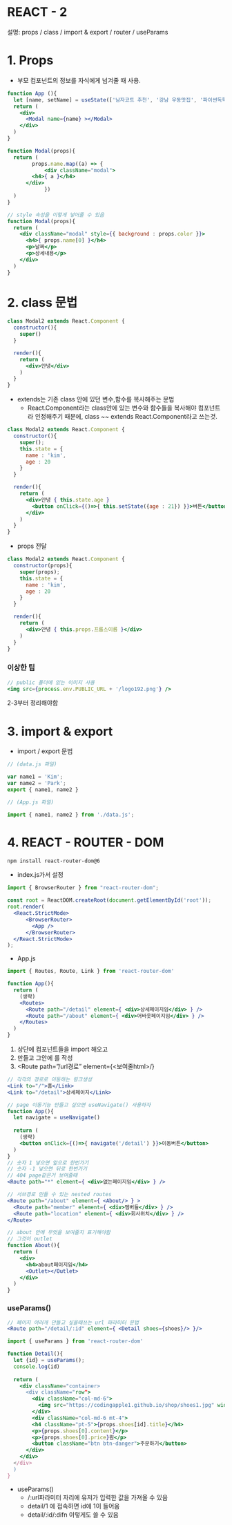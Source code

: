 # REACT - 2

설명: props / class / import & export / router / useParams

# 1. Props

- 부모 컴포넌트의 정보를 자식에게 넘겨줄 때 사용.

```jsx
function App (){
  let [name, setName] = useState(['남자코트 추천', '강남 우동맛집', '파이썬독학']);
  return (
    <div>
      <Modal name={name} ></Modal>
    </div>
  )
}

function Modal(props){
  return (
		props.name.map((a) => {
			<div className="modal">
        <h4>{ a }</h4>
      </div>
			})
  )
}
```

```jsx
// style 속성을 이렇게 넣어줄 수 있음
function Modal(props){
  return (
    <div className="modal" style={{ background : props.color }}>
      <h4>{ props.name[0] }</h4>
      <p>날짜</p>
      <p>상세내용</p>
    </div>
  )
}
```

# 2. class 문법

```jsx
class Modal2 extends React.Component {
  constructor(){
    super()
  }

  render(){
    return (
      <div>안녕</div>
    )
  }
}
```

- extends는 기존 class 안에 있던 변수,함수를 복사해주는 문법
    - React.Component라는 class안에 있는 변수와 함수들을 복사해야 컴포넌트라 인정해주기 때문에, class ~~ extends React.Component라고 쓰는것.

```jsx
class Modal2 extends React.Component {
  constructor(){
    super();
    this.state = {
      name : 'kim',
      age : 20
    }
  }

  render(){
    return (
      <div>안녕 { this.state.age }
        <button onClick={()=>{ this.setState({age : 21}) }}>버튼</button>
      </div>
    )
  }
}
```

- props 전달

```jsx
class Modal2 extends React.Component {
  constructor(props){
    super(props);
    this.state = {
      name : 'kim',
      age : 20
    }
  }

  render(){
    return (
      <div>안녕 { this.props.프롭스이름 }</div>
    )
  }
}
```

### 이상한 팁

```jsx
// public 폴더에 있는 이미지 사용
<img src={process.env.PUBLIC_URL + '/logo192.png'} />
```

2-3부터 정리해야함

# 3. import & export

- import / export 문법

```jsx
// (data.js 파일)

var name1 = 'Kim';
var name2 = 'Park';
export { name1, name2 }

// (App.js 파일)

import { name1, name2 } from './data.js';
```

# 4. REACT - ROUTER - DOM

```bash
npm install react-router-dom@6
```

- index.js가서 설정

```jsx
import { BrowserRouter } from "react-router-dom";

const root = ReactDOM.createRoot(document.getElementById('root'));
root.render(
  <React.StrictMode>
      <BrowserRouter>
        <App />
      </BrowserRouter>
  </React.StrictMode>
);
```

- App.js

```jsx
import { Routes, Route, Link } from 'react-router-dom'

function App(){
  return (
    (생략)
    <Routes>
      <Route path="/detail" element={ <div>상세페이지임</div> } />
      <Route path="/about" element={ <div>어바웃페이지임</div> } />
    </Routes>
  )
}
```

1. 상단에 컴포넌트들을 import 해오고
2. <Routes> 만들고 그안에 <Route>를 작성
3. <Route path=”/url경로” element={<보여줄html>/} 

```jsx
// 각각의 경로로 이동하는 링크생성
<Link to="/">홈</Link>
<Link to="/detail">상세페이지</Link>
```

```jsx
// page 이동기능 만들고 싶으면 useNavigate() 사용하자
function App(){
  let navigate = useNavigate()
  
  return (
    (생략)
    <button onClick={()=>{ navigate('/detail') }}>이동버튼</button>
  )
}
// 숫자 1 넣으면 앞으로 한번가기 
// 숫자 -1 넣으면 뒤로 한번가기
// 404 page같은거 보여줄때
<Route path="*" element={ <div>없는페이지임</div> } />
```

```jsx
// 서브경로 만들 수 있는 nested routes
<Route path="/about" element={ <About/> } >  
  <Route path="member" element={ <div>멤버들</div> } />
  <Route path="location" element={ <div>회사위치</div> } />
</Route>
```

```jsx
// about 안에 무엇을 보여줄지 표기해야함
// 그것이 outlet
function About(){
  return (
    <div>
      <h4>about페이지임</h4>
      <Outlet></Outlet>
    </div>
  )
}
```

### useParams()

```jsx
// 페이지 여러개 만들고 싶을때쓰는 url 파라미터 문법
<Route path="/detail/:id" element={ <Detail shoes={shoes}/> }/>
```

```jsx
import { useParams } from 'react-router-dom'

function Detail(){
  let {id} = useParams();
  console.log(id)
  
  return (
    <div className="container>
      <div className="row">
        <div className="col-md-6">
          <img src="https://codingapple1.github.io/shop/shoes1.jpg" width="100%" />
        </div>
        <div className="col-md-6 mt-4">
        <h4 className="pt-5">{props.shoes[id].title}</h4>
        <p>{props.shoes[0].content}</p>
        <p>{props.shoes[0].price}원</p>
        <button className="btn btn-danger">주문하기</button>
      </div>
    </div>
  </div>
  )
}
```

- useParams()
    - /:url파라미터 자리에 유저가 입력한 값을 가져올 수 있음
    - detail/1 에 접속하면 id에 1이 들어옴
    - detail/:id/:difn 이렇게도 쓸 수 있음